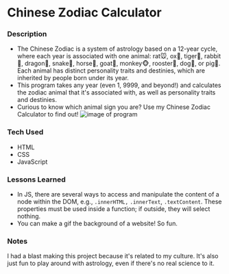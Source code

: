 # Chinese Zodiac Calculator

### Description
- The Chinese Zodiac is a system of astrology based on a 12-year cycle, where each year is associated with one animal: rat🐭, ox🐂, tiger🐯, rabbit🐰, dragon🐲, snake🐍, horse🐴, goat🐐, monkey🐵, rooster🐓, dog🐶, or pig🐷. Each animal has distinct personality traits and destinies, which are inherited by people born under its year.
- This program takes any year (even 1, 9999, and beyond!) and calculates the zodiac animal that it's associated with, as well as personality traits and destinies.
- Curious to know which animal sign you are? Use my Chinese Zodiac Calculator to find out!
![image of program](<Screenshot 2023-10-04 061203-1.png>)

### Tech Used
- HTML
- CSS
- JavaScript

### Lessons Learned
- In JS, there are several ways to access and manipulate the content of a node within the DOM, e.g., ```.innerHTML,``` ```.innerText```, ```.textContent```. These properties must be used inside a function; if outside, they will select nothing.
- You can make a gif the background of a website! So fun.

### Notes
I had a blast making this project because it's related to my culture. It's also just fun to play around with astrology, even if there's no real science to it.